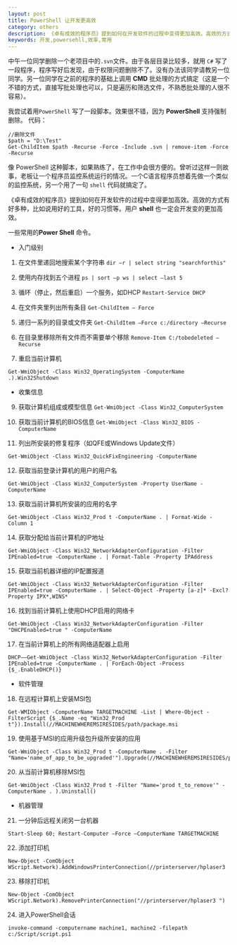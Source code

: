 ```yaml
---
layout: post
title: PowerShell 让开发更高效
category: others
description: 《卓有成效的程序员》提到如何在开发软件的过程中变得更加高效。高效的方式有好多种，比如说用好的工具，好的习惯等。用户 **shell** 也一定会开发变的更加高效。
keywords: 开发,powersehll,效率,常用
--- 
```


中午一位同学删除一个老项目中的`.svn`文件。由于各层目录比较多，就用 `C#` 写了一段程序，程序写好后发现，由于权限问题删除不了。没有办法该同学请教另一位同学。另一位同学在之前的程序的基础上调用 **CMD** 批处理的方式搞定（这是一个不错的方式，直接写批处理也可以，只是遍历和筛选文件，不熟悉批处理的人很不容易）。

我尝试着用`PowerShell` 写了一段脚本。效果很不错，因为 **PowerShell** 支持强制删除。
代码：

```
//删除文件
$path = "D:\Test"
Get-ChildItem $path -Recurse -Force -Include .svn | remove-item -Force -Recurse 
```

像 PowerShell 这种脚本，如果熟练了，在工作中会很方便的。曾听过这样一则故事，老板让一个程序员监控系统运行的情况。一个C语言程序员想着先做一个类似的监控系统，另一个用了一句 `shell` 代码就搞定了。

《卓有成效的程序员》提到如何在开发软件的过程中变得更加高效。高效的方式有好多种，比如说用好的工具，好的习惯等。用户 **shell** 也一定会开发变的更加高效。


一些常用的**Power Shell** 命令。

+ 入门级别

1. 在文件里递回地搜索某个字符串 `dir –r | select string "searchforthis" `

2. 使用内存找到五个进程 `ps | sort –p ws | select –last 5`

4. 循环（停止，然后重启）一个服务，如DHCP `Restart-Service DHCP`

5. 在文件夹里列出所有条目 `Get-ChildItem – Force`

6. 递归一系列的目录或文件夹 `Get-ChildItem –Force c:/directory –Recurse`

7. 在目录里移除所有文件而不需要单个移除 `Remove-Item C:/tobedeleted –Recurse`

8. 重启当前计算机 

```
Get-WmiObject -Class Win32_OperatingSystem -ComputerName .).Win32Shutdown
```

+ 收集信息

9. 获取计算机组成或模型信息 `Get-WmiObject -Class Win32_ComputerSystem`

10. 获取当前计算机的BIOS信息 `Get-WmiObject -Class Win32_BIOS -ComputerName`

11. 列出所安装的修复程序（如QFE或Windows Update文件）

 ```Get-WmiObject -Class Win32_QuickFixEngineering -ComputerName```

12. 获取当前登录计算机的用户的用户名 

```
Get-WmiObject -Class Win32_ComputerSystem -Property UserName -ComputerName
```

13. 获取当前计算机所安装的应用的名字 

```
Get-WmiObject -Class Win32_Prod t -ComputerName . | Format-Wide -Column 1
```

14. 获取分配给当前计算机的IP地址 

```
Get-WmiObject -Class Win32_NetworkAdapterConfiguration -Filter IPEnabled=true -ComputerName . | Format-Table -Property IPAddress
```

15. 获取当前机器详细的IP配置报道 

```
Get-WmiObject -Class Win32_NetworkAdapterConfiguration -Filter IPEnabled=true -ComputerName . | Select-Object -Property [a-z]* -Excl?Property IPX*,WINS*
```

16. 找到当前计算机上使用DHCP启用的网络卡 

```
Get-WmiObject -Class Win32_NetworkAdapterConfiguration -Filter "DHCPEnabled=true " -ComputerName
```

17. 在当前计算机上的所有网络适配器上启用 

```
DHCP——Get-WmiObject -Class Win32_NetworkAdapterConfiguration -Filter IPEnabled=true -ComputerName . | ForEach-Object -Process {$_.EnableDHCP()}
```

+ 软件管理

18. 在远程计算机上安装MSI包 

```
Get-WMIObject -ComputerName TARGETMACHINE -List | Where-Object -FilterScript {$_.Name -eq "Win32_Prod t"}).Install(//MACHINEWHEREMSIRESIDES/path/package.msi

```

19. 使用基于MSI的应用升级包升级所安装的应用 

```
Get-WmiObject -Class Win32_Prod t -ComputerName . -Filter "Name='name_of_app_to_be_upgraded'").Upgrade(//MACHINEWHEREMSIRESIDES/path/upgrade_package.msi

```

20. 从当前计算机移除MSI包 

```
Get-WmiObject -Class Win32_Prod t -Filter "Name='prod t_to_remove'" -ComputerName . ).Uninstall()

```

+ 机器管理

21. 一分钟后远程关闭另一台机器 

```
Start-Sleep 60; Restart-Computer –Force –ComputerName TARGETMACHINE
```

22. 添加打印机 

```
New-Object -ComObject WScript.Network).AddWindowsPrinterConnection(//printerserver/hplaser3
```

23. 移除打印机 

```
New-Object -ComObject WScript.Network).RemovePrinterConnection("//printerserver/hplaser3 ")
```

24. 进入PowerShell会话 

```
invoke-command -computername machine1, machine2 -filepath c:/Script/script.ps1
```